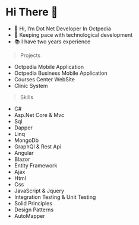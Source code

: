 # Hi There 👋
- 👋 Hi, I’m Dot Net Developer In Octpedia
- 👀 Keeping pace with technological development
- 📚 I have two years experience

> Projects
- Octpedia Mobile Application
- Octpedia Business Mobile Application
- Courses Center WebSite
- Clinic System

> Skills
- C# 
- Asp.Net Core & Mvc 
- Sql
- Dapper
- Linq
- MongoDb
- GraphQl & Rest Api
- Angular
- Blazor 
- Entity Framework
- Ajax
- Html
- Css
- JavaScript & Jquery
- Integration Testing & Unit Testing
- Solid Principles
- Design Patterns
- AutoMapper
<!---
AbdallahDotNet/AbdallahDotNet is a ✨ special ✨ repository because its `README.md` (this file) appears on your GitHub profile.
You can click the Preview link to take a look at your changes.
--->
